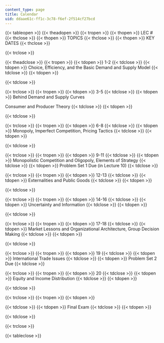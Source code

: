 ```yaml
---
content_type: page
title: Calendar
uid: ddaae61c-ff1c-3c78-f6ef-2f514cf27bcd
---
```


{{< tableopen >}}
{{< theadopen >}}
{{< tropen >}}
{{< thopen >}}
LEC #
{{< thclose >}}
{{< thopen >}}
TOPICS
{{< thclose >}}
{{< thopen >}}
KEY DATES
{{< thclose >}}

{{< trclose >}}

{{< theadclose >}}
{{< tropen >}}
{{< tdopen >}}
1-2
{{< tdclose >}}
{{< tdopen >}}
Choice, Efficiency, and the Basic Demand and Supply Model
{{< tdclose >}}
{{< tdopen >}}

{{< tdclose >}}

{{< trclose >}}
{{< tropen >}}
{{< tdopen >}}
3-5
{{< tdclose >}}
{{< tdopen >}}
Behind Demand and Supply Curves  
  
Consumer and Producer Theory
{{< tdclose >}}
{{< tdopen >}}

{{< tdclose >}}

{{< trclose >}}
{{< tropen >}}
{{< tdopen >}}
6-8
{{< tdclose >}}
{{< tdopen >}}
Monopoly, Imperfect Competition, Pricing Tactics
{{< tdclose >}}
{{< tdopen >}}

{{< tdclose >}}

{{< trclose >}}
{{< tropen >}}
{{< tdopen >}}
9-11
{{< tdclose >}}
{{< tdopen >}}
Monopolistic Competition and Oligopoly, Elements of Strategy
{{< tdclose >}}
{{< tdopen >}}
Problem Set 1 Due (in Lecture 10)
{{< tdclose >}}

{{< trclose >}}
{{< tropen >}}
{{< tdopen >}}
12-13
{{< tdclose >}}
{{< tdopen >}}
Externalities and Public Goods
{{< tdclose >}}
{{< tdopen >}}

{{< tdclose >}}

{{< trclose >}}
{{< tropen >}}
{{< tdopen >}}
14-16
{{< tdclose >}}
{{< tdopen >}}
Uncertainty and Information
{{< tdclose >}}
{{< tdopen >}}

{{< tdclose >}}

{{< trclose >}}
{{< tropen >}}
{{< tdopen >}}
17-18
{{< tdclose >}}
{{< tdopen >}}
Market Lessons and Organizational Architecture, Group Decision Making
{{< tdclose >}}
{{< tdopen >}}

{{< tdclose >}}

{{< trclose >}}
{{< tropen >}}
{{< tdopen >}}
19
{{< tdclose >}}
{{< tdopen >}}
International Trade Issues
{{< tdclose >}}
{{< tdopen >}}
Problem Set 2 Due
{{< tdclose >}}

{{< trclose >}}
{{< tropen >}}
{{< tdopen >}}
20
{{< tdclose >}}
{{< tdopen >}}
Equity and Income Distribution
{{< tdclose >}}
{{< tdopen >}}

{{< tdclose >}}

{{< trclose >}}
{{< tropen >}}
{{< tdopen >}}

{{< tdclose >}}
{{< tdopen >}}
Final Exam
{{< tdclose >}}
{{< tdopen >}}

{{< tdclose >}}

{{< trclose >}}

{{< tableclose >}}